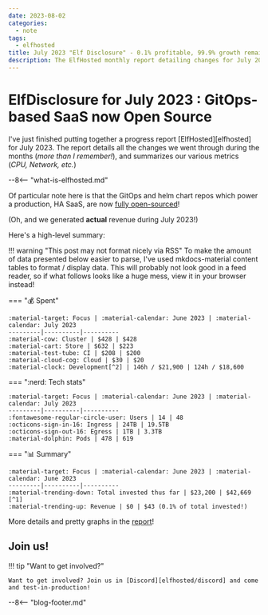```yaml
---
date: 2023-08-02
categories:
  - note
tags:
  - elfhosted
title: July 2023 "Elf Disclosure" - 0.1% profitable, 99.9% growth remaining!
description: The ElfHosted monthly report detailing changes for July 2023, and summarizing metrics, is now available!
---
```


# ElfDisclosure for July 2023 : GitOps-based SaaS now Open Source

I've just finished putting together a progress report [ElfHosted][elfhosted] for July 2023. The report details all the changes we went through during the months (*more than I remember!*), and summarizes our various metrics (*CPU, Network, etc.*)

--8<-- "what-is-elfhosted.md"

Of particular note here is that the GitOps and helm chart repos which power a production, HA SaaS, are now [fully open-sourced](https://elfhosted.com/open)!

(Oh, and we generated **actual** revenue during July 2023!)

Here's a high-level summary:

<!-- more -->

!!! warning "This post may not format nicely via RSS"
    To make the amount of data presented below easier to parse, I've used mkdocs-material content tables to format / display data. This will probably not look good in a feed reader, so if what follows looks like a huge mess, view it in your browser instead!

=== ":moneybag: Spent"

    :material-target: Focus | :material-calendar: June 2023 | :material-calendar: July 2023 
    ---------|----------|---------- 
    :material-cow: Cluster | $428 | $428
    :material-cart: Store | $632 | $223
    :material-test-tube: CI | $208 | $200
    :material-cloud-cog: Cloud | $30 | $20 
    :material-clock: Development[^2] | 146h / $21,900 | 124h / $18,600

=== ":nerd: Tech stats"

    :material-target: Focus | :material-calendar: June 2023 | :material-calendar: July 2023 
    ---------|----------|---------- 
    :fontawesome-regular-circle-user: Users | 14 | 48
    :octicons-sign-in-16: Ingress | 24TB | 19.5TB
    :octicons-sign-out-16: Egress | 1TB | 3.3TB
    :material-dolphin: Pods | 478 | 619

=== ":bar_chart: Summary"

    :material-target: Focus | :material-calendar: June 2023 | :material-calendar: June 2023 
    ---------|----------|---------- 
    :material-trending-down: Total invested thus far | $23,200 | $42,669 [^1]
    :material-trending-up: Revenue | $0 | $43 (0.1% of total invested!)

More details and pretty graphs in the [report](https://elfhosted.com/open/july-2023/)!

## Join us!

!!! tip "Want to get involved?"

    Want to get involved? Join us in [Discord][elfhosted/discord] and come and test-in-production!

[^1]: All moneyz are in US dollarz!
[^2]: Yes, that's a **lot**! This is the opportunity cost of focusing on ElfHosted rather than billable consulting work!

--8<-- "blog-footer.md"
